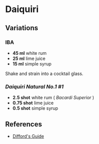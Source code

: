 # Daiquiri

## Variations

### IBA

* **45 ml** white rum
* **25 ml** lime juice
* **15 ml** simple syrup

Shake and strain into a cocktail glass.

### *Daiquiri Natural No.1 #1*

* **2.5 shot** white rum ( *Bacardi Superior* )
* **0.75 shot** lime juice
* **0.5 shot** simple syrup

## References

* [Difford's Guide](http://www.diffordsguide.com/cocktails/recipe/611/daiquiri-natural-no1-1-diffords-10:3:2-formula)
